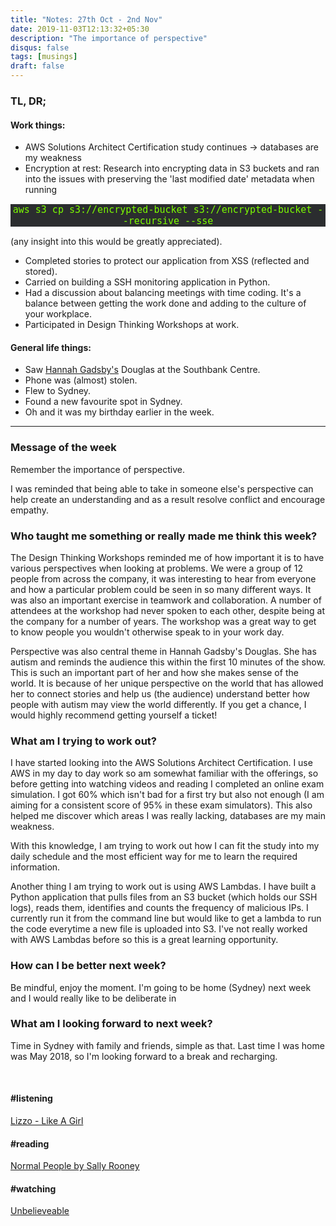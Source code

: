 ```yaml
---
title: "Notes: 27th Oct - 2nd Nov"
date: 2019-11-03T12:13:32+05:30
description: "The importance of perspective"
disqus: false
tags: [musings]
draft: false
---
```


### TL, DR;

#### Work things:
- AWS Solutions Architect Certification study continues → databases are my weakness
- Encryption at rest: Research into encrypting data in S3 buckets and ran into the issues with preserving the 'last modified date' metadata when running
 
<p style="font-family:'PT Mono', monospace;color:#7CFC00;background-color:#2B2D2F;font-size:15px; text-align:center;"> aws s3 cp s3://encrypted-bucket s3://encrypted-bucket --recursive --sse </p>
 
 (any insight into this would be greatly appreciated).

- Completed stories to protect our application from XSS (reflected and stored).
- Carried on building a SSH monitoring application in Python.
- Had a discussion about balancing meetings with time coding. It's a balance between getting the work done and adding to the culture of your workplace.
- Participated in Design Thinking Workshops at work.



#### General life things:
- Saw [Hannah Gadsby's](https://hannahgadsby.com.au/) Douglas at the Southbank Centre.
- Phone was (almost) stolen.
- Flew to Sydney.
- Found a new favourite spot in Sydney.
- Oh and it was my birthday earlier in the week.

____________


### Message of the week
Remember the importance of perspective.

I was reminded that being able to take in someone else's perspective can help create an understanding and as a result resolve conflict and encourage empathy. 


### Who taught me something or really made me think this week?
The Design Thinking Workshops reminded me of how important it is to have various perspectives when looking at problems. We were a group of 12 people from across the company, it was interesting to hear from everyone and how a particular problem could be seen in so many different ways.
It was also an important exercise in teamwork and collaboration. A number of attendees at the workshop had never spoken to each other, despite being at the company for a number of years. The workshop was a great way to get to know people you wouldn't otherwise speak to in your work day.

Perspective was also central theme in Hannah Gadsby's Douglas. She has autism and reminds the audience this within the first 10 minutes of the show. This is such an important part of her and how she makes sense of the world. It is because of her unique perspective on the world that has allowed her to connect stories and help us (the audience) understand better how people with autism may view the world differently. If you get a chance, I would highly recommend getting yourself a ticket!


### What am I trying to work out?
I have started looking into the AWS Solutions Architect Certification. I use AWS in my day to day work so am somewhat familiar with the offerings, so before getting into watching videos and reading I completed an online exam simulation. I got 60% which isn't bad for a first try but also not enough (I am aiming for a consistent score of 95% in these exam simulators). This also helped me discover which areas I was really lacking, databases are my main weakness.

With this knowledge, I am trying to work out how I can fit the study into my daily schedule and the most efficient way for me to learn the required information.

Another thing I am trying to work out is using AWS Lambdas. I have built a Python application that pulls files from an S3 bucket (which holds our SSH logs), reads them, identifies and counts the frequency of malicious IPs. I currently run it from the command line but would like to get a lambda to run the code everytime a new file is uploaded into S3.
I've not really worked with AWS Lambdas before so this is a great learning opportunity.


### How can I be better next week?
Be mindful, enjoy the moment.
I'm going to be home (Sydney) next week and I would really like to be deliberate in 


### What am I looking forward to next week?
Time in Sydney with family and friends, simple as that. Last time I was home was May 2018, so I'm looking forward to a break and recharging.

<br>

#### #listening
[Lizzo - Like A Girl](https://open.spotify.com/track/1Dd22oMwd0OlMYqRXGdObE?si=sOUXggh8Q6ii6QFQkLDbNA)

#### #reading
[Normal People by Sally Rooney](https://www.penguinrandomhouse.com/books/592625/normal-people-by-sally-rooney/)


#### #watching
[Unbelieveable](https://www.netflix.com/title/80153467)